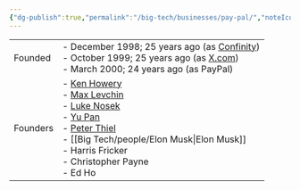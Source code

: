 ```yaml
---
{"dg-publish":true,"permalink":"/big-tech/businesses/pay-pal/","noteIcon":""}
---
```


|          |                                                                                                                                                                                                                                                                                                                                                                                                                                              |
| -------- | -------------------------------------------------------------------------------------------------------------------------------------------------------------------------------------------------------------------------------------------------------------------------------------------------------------------------------------------------------------------------------------------------------------------------------------------- |
| Founded  | - December 1998; 25 years ago (as [Confinity](https://en.wikipedia.org/wiki/Confinity "Confinity"))<br>- October 1999; 25 years ago (as [X.com](https://en.wikipedia.org/wiki/X.com_(bank)))<br>- March 2000; 24 years ago (as PayPal)                                                                                                                                                                                                       |
| Founders | - [Ken Howery](https://en.wikipedia.org/wiki/Ken_Howery "Ken Howery")<br>- [Max Levchin](https://en.wikipedia.org/wiki/Max_Levchin "Max Levchin")<br>- [Luke Nosek](https://en.wikipedia.org/wiki/Luke_Nosek "Luke Nosek")<br>- [Yu Pan](https://en.wikipedia.org/wiki/Yu_Pan "Yu Pan")<br>- [Peter Thiel](https://en.wikipedia.org/wiki/Peter_Thiel "Peter Thiel")<br>- [[Big Tech/people/Elon Musk\|Elon Musk]]<br>- Harris Fricker<br>- Christopher Payne<br>- Ed Ho |
